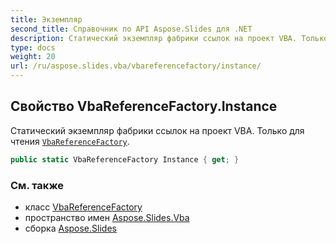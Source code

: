 ```yaml
---
title: Экземпляр
second_title: Справочник по API Aspose.Slides для .NET
description: Статический экземпляр фабрики ссылок на проект VBA. Только для чтения VbaReferenceFactoryaspose.slides.vba/vbareferencefactory.
type: docs
weight: 20
url: /ru/aspose.slides.vba/vbareferencefactory/instance/
---
```


## Свойство VbaReferenceFactory.Instance

Статический экземпляр фабрики ссылок на проект VBA. Только для чтения [`VbaReferenceFactory`](../../vbareferencefactory).

```csharp
public static VbaReferenceFactory Instance { get; }
```

### См. также

* класс [VbaReferenceFactory](../../vbareferencefactory)
* пространство имен [Aspose.Slides.Vba](../../vbareferencefactory)
* сборка [Aspose.Slides](../../../)

<!-- DO NOT EDIT: сгенерировано xmldocmd для Aspose.Slides.dll -->